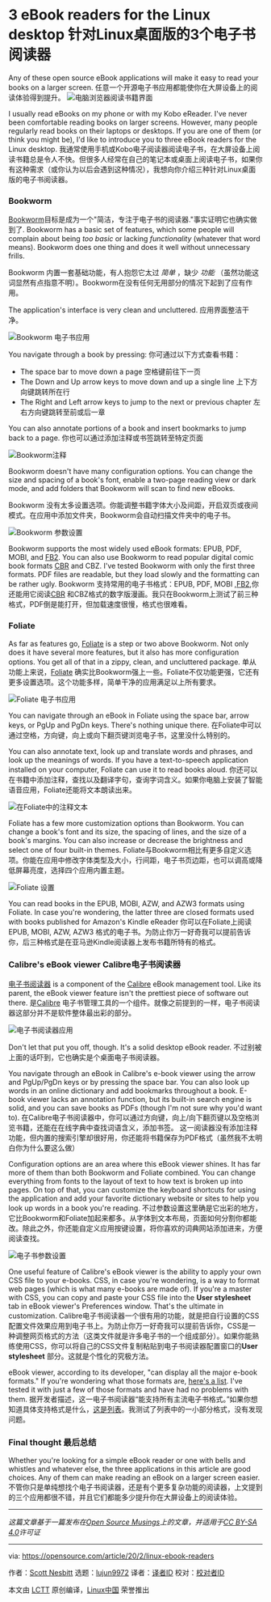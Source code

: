 [#]: collector: (lujun9972)
[#]: translator: (wenwensnow)
[#]: reviewer: ( )
[#]: publisher: ( )
[#]: url: ( )
[#]: subject: (3 eBook readers for the Linux desktop)
[#]: via: (https://opensource.com/article/20/2/linux-ebook-readers)
[#]: author: (Scott Nesbitt https://opensource.com/users/scottnesbitt)

3 eBook readers for the Linux desktop  针对Linux桌面版的3个电子书阅读器
======
Any of these open source eBook applications will make it easy to read
your books on a larger screen.      任意一个开源电子书应用都能使你在大屏设备上的阅读体验得到提升。
![电脑浏览器阅读书籍界面][1]

I usually read eBooks on my phone or with my Kobo eReader. I've never been comfortable reading books on larger screens. However, many people regularly read books on their laptops or desktops. If you are one of them (or think you might be), I'd like to introduce you to three eBook readers for the Linux desktop.
我通常使用手机或Kobo电子阅读器阅读电子书，在大屏设备上阅读书籍总是令人不快。但很多人经常在自己的笔记本或桌面上阅读电子书，如果你有这种需求（或你认为以后会遇到这种情况），我想向你介绍三种针对Linux桌面版的电子书阅读器。

### Bookworm 

[Bookworm][2]目标是成为一个"简洁，专注于电子书的阅读器."事实证明它也确实做到了. Bookworm has a basic set of features, which some people will complain about being _too basic_ or lacking _functionality_ (whatever that word means). Bookworm does one thing and does it well without unnecessary frills.

Bookworm 内置一套基础功能，有人抱怨它太过 _简单_ ，缺少 _功能_ （虽然功能这词显然有点指意不明）。Bookworm在没有任何无用部分的情况下起到了应有作用。


The application's interface is very clean and uncluttered. 应用界面整洁干净。

![Bookworm 电子书应用][3]

You navigate through a book by pressing: 你可通过以下方式查看书籍：

  * The space bar to move down a page 空格键前往下一页
  * The Down and Up arrow keys to move down and up a single line 上下方向键跳转所在行
  * The Right and Left arrow keys to jump to the next or previous chapter 左右方向键跳转至前或后一章



You can also annotate portions of a book and insert bookmarks to jump back to a page. 你也可以通过添加注释或书签跳转至特定页面

![Bookworm注释][4]

Bookworm doesn't have many configuration options. You can change the size and spacing of a book's font, enable a two-page reading view or dark mode, and add folders that Bookworm will scan to find new eBooks.

Bookworm 没有太多设置选项。你能调整书籍字体大小及间距，开启双页或夜间模式。在应用中添加文件夹，Bookworm会自动扫描文件夹中的电子书。 

![Bookworm 参数设置][5]

Bookworm supports the most widely used eBook formats: EPUB, PDF, MOBI, and [FB2][6]. You can also use Bookworm to read popular digital comic book formats [CBR][7] and CBZ. I've tested Bookworm with only the first three formats. PDF files are readable, but they load slowly and the formatting can be rather ugly.
Bookworm 支持常用的电子书格式：EPUB, PDF, MOBI ,[FB2][6],你还能用它阅读[CBR][7] 和CBZ格式的数字版漫画。我只在Bookworm上测试了前三种格式，PDF倒是能打开，但加载速度很慢，格式也很难看。

### Foliate

As far as features go, [Foliate][8] is a step or two above Bookworm. Not only does it have several more features, but it also has more configuration options. You get all of that in a zippy, clean, and uncluttered package.
单从功能上来说，[Foliate][8] 确实比Bookworm强上一些。Foliate不仅功能更强，它还有更多设置选项。这个功能多样，简单干净的应用满足以上所有要求。

![Foliate 电子书应用][9]

You can navigate through an eBook in Foliate using the space bar, arrow keys, or PgUp and PgDn keys. There's nothing unique there.
在Foliate中可以通过空格，方向键，向上或向下翻页键浏览电子书，这里没什么特别的。

You can also annotate text, look up and translate words and phrases, and look up the meanings of words. If you have a text-to-speech application installed on your computer, Foliate can use it to read books aloud.
你还可以在书籍中添加注释，查找以及翻译字句，查询字词含义。如果你电脑上安装了智能语音应用，Foliate还能将文本朗读出来。

![在Foliate中的注释文本][10]

Foliate has a few more customization options than Bookworm. You can change a book's font and its size, the spacing of lines, and the size of a book's margins. You can also increase or decrease the brightness and select one of four built-in themes.
Foliate与Bookworm相比有更多自定义选项。你能在应用中修改字体类型及大小，行间距，电子书页边距，也可以调高或降低屏幕亮度，选择四个应用内置主题。

![Foliate 设置][11]

You can read books in the EPUB, MOBI, AZW, and AZW3 formats using Foliate. In case you're wondering, the latter three are closed formats used with books published for Amazon's Kindle eReader
你可以在Foliate上阅读 EPUB, MOBI, AZW, AZW3 格式的电子书。为防止你万一好奇我可以提前告诉你，后三种格式是在亚马逊Kindle阅读器上发布书籍所特有的格式。

### Calibre's eBook viewer Calibre电子书阅读器

[电子书阅读器][12] is a component of the [Calibre][13] eBook management tool. Like its parent, the eBook viewer feature isn't the prettiest piece of software out there. 
是[Calibre][13] 电子书管理工具的一个组件。就像之前提到的一样，电子书阅读器这部分并不是软件整体最出彩的部分。

![电子书阅读器应用][14]

Don't let that put you off, though. It's a solid desktop eBook reader. 不过别被上面的话吓到，它也确实是个桌面电子书阅读器。

You navigate through an eBook in Calibre's e-book viewer using the arrow and PgUp/PgDn keys or by pressing the space bar. You can also look up words in an online dictionary and add bookmarks throughout a book. E-book viewer lacks an annotation function, but its built-in search engine is solid, and you can save books as PDFs (though I'm not sure why you'd want to).
在Calibre电子书阅读器中，你可以通过方向键，向上/向下翻页键以及空格浏览书籍，还能在在线字典中查找词语含义，添加书签。 这一阅读器没有添加注释功能，但内置的搜索引擎却很好用，你还能将书籍保存为PDF格式（虽然我不太明白你为什么要这么做）

Configuration options are an area where this eBook viewer shines. It has far more of them than both Bookworm and Foliate combined. You can change everything from fonts to the layout of text to how text is broken up into pages. On top of that, you can customize the keyboard shortcuts for using the application and add your favorite dictionary website or sites to help you look up words in a book you're reading.
不过参数设置这里确是它出彩的地方，它比Bookworm和Foliate加起来都多。从字体到文本布局，页面如何分割你都能改。除此之外，你还能自定义应用按键设置，将你喜欢的词典网站添加进来，方便阅读查找。

![电子书参数设置][15]

One useful feature of Calibre's eBook viewer is the ability to apply your own CSS file to your e-books. CSS, in case you're wondering, is a way to format web pages (which is what many e-books are made of). If you're a master with CSS, you can copy and paste your CSS file into the **User stylesheet** tab in eBook viewer's Preferences window. That's the ultimate in customization.
Calibre电子书阅读器一个很有用的功能，就是把自行设置的CSS配置文件效果应用到电子书上。为防止你万一好奇我可以提前告诉你，CSS是一种调整网页格式的方法（这类文件就是许多电子书的一个组成部分）。如果你能熟练使用CSS，你可以将自己的CSS文件复制粘贴到电子书阅读器配置窗口的**User stylesheet** 部分。这就是个性化的究极方法。

eBook viewer, according to its developer, "can display all the major e-book formats." If you're wondering what those formats are, [here's a list][16]. I've tested it with just a few of those formats and have had no problems with them.
据开发者描述，这一电子书阅读器“能支持所有主流电子书格式。”如果你想知道具体支持格式是什么，[这是列表][16]。我测试了列表中的一小部分格式，没有发现问题。

### Final thought 最后总结

Whether you're looking for a simple eBook reader or one with bells and whistles and whatever else, the three applications in this article are good choices. Any of them can make reading an eBook on a larger screen easier.
不管你只是单纯想找个电子书阅读器，还是有个更多复杂功能的阅读器，上文提到的三个应用都很不错，并且它们都能多少提升你在大屏设备上的阅读体验。

* * *

_这篇文章基于一篇发布在[Open Source Musings][17]上的文章，并适用于[CC BY-SA 4.0][18]许可证_

--------------------------------------------------------------------------------

via: https://opensource.com/article/20/2/linux-ebook-readers

作者：[Scott Nesbitt][a]
选题：[lujun9972][b]
译者：[译者ID](https://github.com/译者ID)
校对：[校对者ID](https://github.com/校对者ID)

本文由 [LCTT](https://github.com/LCTT/TranslateProject) 原创编译，[Linux中国](https://linux.cn/) 荣誉推出

[a]: https://opensource.com/users/scottnesbitt
[b]: https://github.com/lujun9972
[1]: https://opensource.com/sites/default/files/styles/image-full-size/public/lead-images/computer_browser_program_books_read.jpg?itok=iNMWe8Bu (Computer browser with books on the screen)
[2]: https://babluboy.github.io/bookworm/
[3]: https://opensource.com/sites/default/files/uploads/bookworm-reading.png (Bookworm e-book application)
[4]: https://opensource.com/sites/default/files/uploads/bookworm-annotations.png (Annotations in Bookworm)
[5]: https://opensource.com/sites/default/files/uploads/bookworm-preferences.png (Bookworm preferences)
[6]: https://en.wikipedia.org/wiki/FictionBook
[7]: https://en.wikipedia.org/wiki/Comic_book_archive
[8]: https://johnfactotum.github.io/foliate/
[9]: https://opensource.com/sites/default/files/uploads/foliate-reading.png (Foliate e-book application)
[10]: https://opensource.com/sites/default/files/uploads/foliate-annotation_0.png
[11]: https://opensource.com/sites/default/files/uploads/foliate-settings.png (Foliate settings)
[12]: https://calibre-ebook.com/about
[13]: https://opensourcemusings.com/managing-your-ebooks-with-calibre
[14]: https://opensource.com/sites/default/files/uploads/e-book_viewer-reading.png (E-book Viewer application)
[15]: https://opensource.com/sites/default/files/uploads/ebook-viewer-preferences.png (E-book Viewer preferences)
[16]: https://manual.calibre-ebook.com/faq.html#what-formats-does-calibre-support-conversion-to-from
[17]: https://opensourcemusings.com/three-ebook-readers-for-the-linux-desktop
[18]: https://creativecommons.org/licenses/by-sa/4.0/
